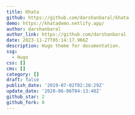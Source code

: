 ```yaml
---
title: Khata
github: https://github.com/darshanbaral/khata
demo: https://khatademo.netlify.app/
author: darshanbaral
author_link: https://github.com/darshanbaral
date: 2023-11-27T05:14:17.966Z
description: Hugo theme for documentation.
ssg:
  - Hugo
css: []
cms: []
category: []
draft: false
publish_date: '2019-07-02T02:28:29Z'
update_date: '2020-06-06T04:13:40Z'
github_star: 2
github_fork: 0
---
```

